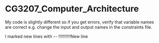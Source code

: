 # CG3207_Computer_Architecture

My code is slightly different so if you get errors, verify that variable names are correct e.g. change the input and output names in the constraints file.

I marked new lines with -- !!!!!!!!!!New line
